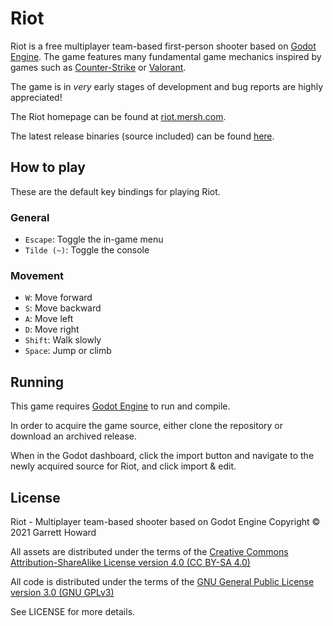 # Riot
Riot is a free multiplayer team-based first-person shooter based on [Godot Engine](https://godotengine.org/). The game features many fundamental game mechanics inspired by games such as [Counter-Strike](https://counter-strike.net/) or [Valorant](https://playvalorant.com/). 

The game is in *very* early stages of development and bug reports are highly appreciated!

The Riot homepage can be found at [riot.mersh.com](https://riot.mersh.com/).

The latest release binaries (source included) can be found [here](https://git.mersh.com/riot/riot/releases/latest).

## How to play
These are the default key bindings for playing Riot.

### General

- `Escape`: Toggle the in-game menu
- `Tilde (~)`: Toggle the console

### Movement

- `W`: Move forward
- `S`: Move backward
- `A`: Move left
- `D`: Move right
- `Shift`: Walk slowly
- `Space`: Jump or climb

## Running
This game requires [Godot Engine](https://godotengine.org/) to run and compile.

In order to acquire the game source, either clone the repository or download an archived release.

When in the Godot dashboard, click the import button and navigate to the newly acquired source for Riot, and click import & edit.

## License
Riot - Multiplayer team-based shooter based on Godot Engine
Copyright © 2021 Garrett Howard

All assets are distributed under the terms of the [Creative Commons Attribution-ShareAlike License version 4.0 (CC BY-SA 4.0)](https://creativecommons.org/licenses/by-sa/4.0/legalcode)

All code is distributed under the terms of the [GNU General Public License version 3.0 (GNU GPLv3)](https://www.gnu.org/licenses/gpl-3.0.en.html)

See LICENSE for more details.
